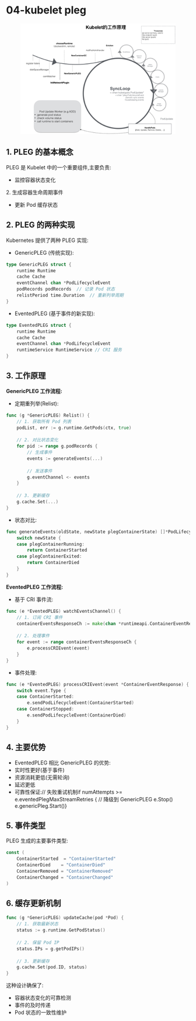 # 04-kubelet pleg

<figure><img src="../../.gitbook/assets/image (79).png" alt=""><figcaption></figcaption></figure>

## 1. PLEG 的基本概念

PLEG 是 Kubelet 中的一个重要组件,主要负责:

* 监控容器状态变化

2\. 生成容器生命周期事件

* 更新 Pod 缓存状态

## 2. PLEG 的两种实现

Kubernetes 提供了两种 PLEG 实现:

* GenericPLEG (传统实现):

```go
type GenericPLEG struct {
    runtime Runtime
    cache Cache 
    eventChannel chan *PodLifecycleEvent
    podRecords podRecords  // 记录 Pod 状态
    relistPeriod time.Duration  // 重新列举周期
}
```

* EventedPLEG (基于事件的新实现):

```go
type EventedPLEG struct {
    runtime Runtime
    cache Cache
    eventChannel chan *PodLifecycleEvent 
    runtimeService RuntimeService // CRI 服务
}
```

## 3. 工作原理

**GenericPLEG 工作流程:**

* 定期重列举(Relist):

```go
func (g *GenericPLEG) Relist() {
    // 1. 获取所有 Pod 列表
    podList, err := g.runtime.GetPods(ctx, true)
    
    // 2. 对比状态变化
    for pid := range g.podRecords {
        // 生成事件
        events := generateEvents(...)
        
        // 发送事件
        g.eventChannel <- events
    }
    
    // 3. 更新缓存
    g.cache.Set(...)
}
```

* 状态对比:

```go
func generateEvents(oldState, newState plegContainerState) []*PodLifecycleEvent {
    switch newState {
    case plegContainerRunning:
        return ContainerStarted
    case plegContainerExited:
        return ContainerDied
    }
}
```

**EventedPLEG 工作流程:**

* 基于 CRI 事件流:

```go
func (e *EventedPLEG) watchEventsChannel() {
    // 1. 订阅 CRI 事件
    containerEventsResponseCh := make(chan *runtimeapi.ContainerEventResponse)
    
    // 2. 处理事件
    for event := range containerEventsResponseCh {
        e.processCRIEvent(event)
    }
}
```

* 事件处理:

```go
func (e *EventedPLEG) processCRIEvent(event *ContainerEventResponse) {
    switch event.Type {
    case ContainerStarted:
        e.sendPodLifecycleEvent(ContainerStarted)
    case ContainerStopped:
        e.sendPodLifecycleEvent(ContainerDied)
    }
}
```

## 4. 主要优势

* EventedPLEG 相比 GenericPLEG 的优势:
* 实时性更好(基于事件)
* 资源消耗更低(无需轮询)
* 延迟更低
* 可靠性保证:// 失败重试机制if numAttempts >= e.eventedPlegMaxStreamRetries {    // 降级到 GenericPLEG    e.Stop()    e.genericPleg.Start()}

## 5. 事件类型

PLEG 生成的主要事件类型:

```go
const (
    ContainerStarted  = "ContainerStarted"
    ContainerDied    = "ContainerDied"
    ContainerRemoved = "ContainerRemoved"
    ContainerChanged = "ContainerChanged"
)
```

## 6. 缓存更新机制

```go
func (g *GenericPLEG) updateCache(pod *Pod) {
    // 1. 获取最新状态
    status := g.runtime.GetPodStatus()
    
    // 2. 保留 Pod IP
    status.IPs = g.getPodIPs()
    
    // 3. 更新缓存
    g.cache.Set(pod.ID, status)
}
```

这种设计确保了:

* 容器状态变化的可靠检测
* 事件的及时传递
* Pod 状态的一致性维护
